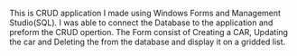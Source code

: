This is CRUD application I made using Windows Forms and Management Studio(SQL).
I was able to connect the Database to the application and preform the CRUD opertion.
The Form consist of Creating a CAR, Updating the car and Deleting the from the database and display it on a gridded list.
